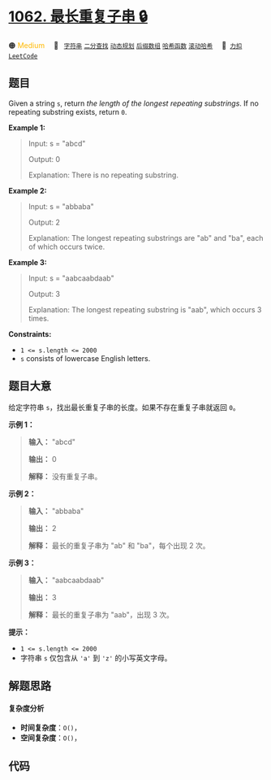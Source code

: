 # [1062. 最长重复子串 🔒](https://2xiao.github.io/leetcode-js/problem/1062.html)

🟠 <font color=#ffb800>Medium</font>&emsp; 🔖&ensp; [`字符串`](/tag/string.md) [`二分查找`](/tag/binary-search.md) [`动态规划`](/tag/dynamic-programming.md) [`后缀数组`](/tag/suffix-array.md) [`哈希函数`](/tag/hash-function.md) [`滚动哈希`](/tag/rolling-hash.md)&emsp; 🔗&ensp;[`力扣`](https://leetcode.cn/problems/longest-repeating-substring) [`LeetCode`](https://leetcode.com/problems/longest-repeating-substring)

## 题目

Given a string `s`, return _the length of the longest repeating substrings_.
If no repeating substring exists, return `0`.



**Example 1:**

> Input: s = "abcd"
> 
> Output: 0
> 
> Explanation: There is no repeating substring.

**Example 2:**

> Input: s = "abbaba"
> 
> Output: 2
> 
> Explanation: The longest repeating substrings are "ab" and "ba", each of which occurs twice.

**Example 3:**

> Input: s = "aabcaabdaab"
> 
> Output: 3
> 
> Explanation: The longest repeating substring is "aab", which occurs 3 times.

**Constraints:**

  * `1 <= s.length <= 2000`
  * `s` consists of lowercase English letters.


## 题目大意

给定字符串 `s`，找出最长重复子串的长度。如果不存在重复子串就返回 `0`。



**示例 1：**

> 
> 
> 
> 
> 
> **输入：** "abcd"
> 
> **输出：** 0
> 
> **解释：** 没有重复子串。
> 
> 

**示例 2：**

> 
> 
> 
> 
> 
> **输入：** "abbaba"
> 
> **输出：** 2
> 
> **解释：** 最长的重复子串为 "ab" 和 "ba"，每个出现 2 次。
> 
> 

**示例 3：**

> 
> 
> 
> 
> 
> **输入：** "aabcaabdaab"
> 
> **输出：** 3
> 
> **解释：** 最长的重复子串为 "aab"，出现 3 次。
> 
> 



**提示：**

  * `1 <= s.length <= 2000`
  * 字符串 `s` 仅包含从 `'a'` 到 `'z'` 的小写英文字母。


## 解题思路

#### 复杂度分析

- **时间复杂度**：`O()`，
- **空间复杂度**：`O()`，

## 代码

```javascript

```